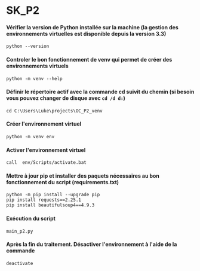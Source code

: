 # SK_P2

#### Vérifier la version de Python installée sur la machine (la gestion des environnements virtuelles est disponible depuis la version 3.3)
`python --version`  

#### Controler le bon fonctionnement de venv qui permet de créer des environnements virtuels
`python -m venv --help`

#### Définir le répertoire actif avec la commande cd suivit du chemin (si besoin vous pouvez changer de disque avec `cd /d d:`)
`cd C:\Users\Luke\projects\OC_P2_venv`

#### Créer l'environnement virtuel
`python -m venv env`

#### Activer l'environnement virtuel
`call  env/Scripts/activate.bat`

#### Mettre à jour pip et installer des paquets nécessaires au bon fonctionnement du script (requirements.txt)
`python -m pip install --upgrade pip`  
`pip install requests==2.25.1`  
`pip install beautifulsoup4==4.9.3`

#### Exécution du script
`main_p2.py`

#### Après la fin du traitement. Désactiver l'environnement à l'aide de la commande
`deactivate`

<!-- Créer le fichier requirements.txt -->
<!-- pip freeze > requirements.txt -->


